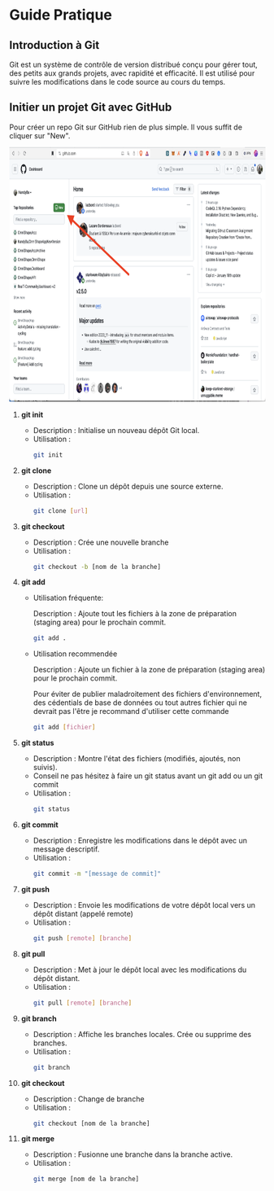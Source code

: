 # Guide Pratique

## Introduction à Git

Git est un système de contrôle de version distribué conçu pour gérer tout, des petits aux grands projets, avec rapidité et efficacité. Il est utilisé pour suivre les modifications dans le code source au cours du temps.

## Initier un projet Git avec GitHub

Pour créer un repo Git sur GitHub rien de plus simple. Il vous suffit de cliquer sur "New".


<img src="./img/1-create-repo.png" height="500px" />

1. **git init**
   - Description : Initialise un nouveau dépôt Git local.
   - Utilisation : 
        ```bash
        git init
        ```

2. **git clone**
   - Description : Clone un dépôt depuis une source externe.
   - Utilisation : 
        ```bash
        git clone [url]
        ```

3. **git checkout**
   - Description : Crée une nouvelle branche
   - Utilisation : 
        ```bash
        git checkout -b [nom de la branche]
        ```

4. **git add**
   - Utilisation fréquente:
  
        Description : Ajoute tout les fichiers à la zone de préparation (staging area) pour le prochain commit.
        ```bash
        git add .
        ```
   - Utilisation recommendée
    
        Description : Ajoute un fichier à la zone de préparation (staging area) pour le prochain commit.
  
        Pour éviter de publier maladroitement des fichiers d'environnement, des cédentials de base de données ou tout autres fichier qui ne devrait pas l'être je recommand d'utiliser cette commande
        ```bash
        git add [fichier]
        ```
5. **git status**
   - Description : Montre l'état des fichiers (modifiés, ajoutés, non suivis).
   - Conseil ne pas hésitez à faire un git status avant un git add ou un git commit
   - Utilisation : 
        ```bash
        git status
        ```
   

6. **git commit**
   - Description : Enregistre les modifications dans le dépôt avec un message descriptif.
   - Utilisation : 
        ```bash
        git commit -m "[message de commit]"
        ```



7. **git push**
   - Description : Envoie les modifications de votre dépôt local vers un dépôt distant (appelé remote)
   - Utilisation : 
        ```bash
        git push [remote] [branche]
        ```

8. **git pull**
   - Description : Met à jour le dépôt local avec les modifications du dépôt distant.
   - Utilisation : 
        ```bash
        git pull [remote] [branche]
        ```

9. **git branch**
   - Description : Affiche les branches locales. Crée ou supprime des branches.
   - Utilisation : 
        ```bash
        git branch
        ```

10. **git checkout**
    - Description : Change de branche
    - Utilisation : 
        ```bash
        git checkout [nom de la branche]
        ```

11. **git merge**
    - Description : Fusionne une branche dans la branche active.
    - Utilisation : 
        ```bash
        git merge [nom de la branche]
        ```
